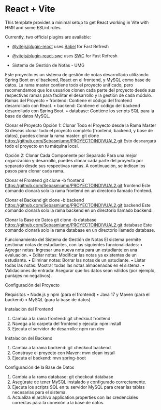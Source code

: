 # React + Vite

This template provides a minimal setup to get React working in Vite with HMR and some ESLint rules.

Currently, two official plugins are available:

- [@vitejs/plugin-react](https://github.com/vitejs/vite-plugin-react/blob/main/packages/plugin-react/README.md) uses [Babel](https://babeljs.io/) for Fast Refresh
- [@vitejs/plugin-react-swc](https://github.com/vitejs/vite-plugin-react-swc) uses [SWC](https://swc.rs/) for Fast Refresh

- Sistema de Gestión de Notas - UMG

Este proyecto es un sistema de gestión de notas desarrollado utilizando Spring Boot en el backend, React en el frontend, y MySQL como base de datos. La rama master contiene todo el proyecto unificado, pero recomendamos que los usuarios clonen cada parte del proyecto desde sus respectivas ramas para facilitar el desarrollo y la gestión de cada módulo.
Ramas del Proyecto
•	frontend: Contiene el código del frontend desarrollado con React.
•	backend: Contiene el código del backend desarrollado con Spring Boot.
•	database: Contiene los scripts SQL para la base de datos MySQL.

Clonar el Proyecto
Opción 1: Clonar Todo el Proyecto desde la Rama Master
Si deseas clonar todo el proyecto completo (frontend, backend, y base de datos), puedes clonar la rama master:
git clone https://github.com/Sebasmiumg/PROYECTOINDIVUAL2.git
Esto descargará todo el proyecto en tu máquina local.

Opción 2: Clonar Cada Componente por Separado
Para una mejor organización y desarrollo, puedes clonar cada parte del proyecto por separado desde sus respectivas ramas. A continuación, se indican los pasos para clonar cada rama.

Clonar el Frontend
git clone -b frontend https://github.com/Sebasmiumg/PROYECTOINDIVUAL2.git frontend
Este comando clonará solo la rama frontend en un directorio llamado frontend.

Clonar el Backend
git clone -b backend https://github.com/Sebasmiumg/PROYECTOINDIVUAL2.git backend
Este comando clonará solo la rama backend en un directorio llamado backend.

Clonar la Base de Datos
git clone -b database https://github.com/Sebasmiumg/PROYECTOINDIVUAL2.git database
Este comando clonará solo la rama database en un directorio llamado database.

Funcionamiento del Sistema de Gestión de Notas
El sistema permite gestionar notas de estudiantes, con las siguientes funcionalidades:
•	Agregar notas: Ingresar una nueva nota para un estudiante en una evaluación.
•	Editar notas: Modificar las notas ya existentes de un estudiante.
•	Eliminar notas: Borrar las notas de un estudiante.
•	Listar todas las notas: Mostrar todas las notas almacenadas en el sistema.
•	Validaciones de entrada: Asegurar que los datos sean válidos (por ejemplo, puntajes no negativos).

Configuración del Proyecto

Requisitos
•	Node.js y npm (para el frontend)
•	Java 17 y Maven (para el backend)
•	MySQL (para la base de datos)

Instalación del Frontend
1.	Cambia a la rama frontend: git checkout frontend
2.	Navega a la carpeta del frontend y ejecuta: npm install
3.	Ejecuta el servidor de desarrollo: npm run dev

Instalación del Backend
1.	Cambia a la rama backend: git checkout backend
2.	Construye el proyecto con Maven: mvn clean install
3.	Ejecuta el backend: mvn spring-boot

Configuración de la Base de Datos
1.	Cambia a la rama database: git checkout database
2.	Asegúrate de tener MySQL instalado y configurado correctamente.
3.	Ejecuta los scripts SQL en tu servidor MySQL para crear las tablas necesarias para el sistema.
4.	Actualiza el archivo application.properties con las credenciales correctas para la conexión a la base de datos.


